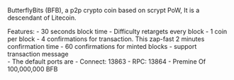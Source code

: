ButterflyBits (BFB), a p2p crypto coin based on scrypt PoW, It is a descendant of Litecoin. 

Features:
	- 30 seconds block time
	- Difficulty retargets every block
	- 1 coin per block
	- 4 confirmations for transaction. This zap-fast 2 minutes confirmation time
	- 60 confirmations for minted blocks
	- support transaction message	
	- The default ports are 
		- Connect: 13863 
		- RPC: 13864
	- Premine Of 100,000,000 BFB

